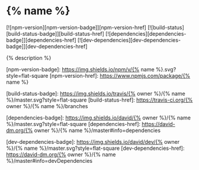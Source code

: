 # {% name %}

[![npm-version][npm-version-badge]][npm-version-href]
[![build-status][build-status-badge]][build-status-href]
[![dependencies][dependencies-badge]][dependencies-href]
[![dev-dependencies][dev-dependencies-badge]][dev-dependencies-href]


{% description %}


[npm-version-badge]: https://img.shields.io/npm/v/{% name %}.svg?style=flat-square
[npm-version-href]: https://www.npmjs.com/package/{% name %}

[build-status-badge]: https://img.shields.io/travis/{% owner %}/{% name %}/master.svg?style=flat-square
[build-status-href]: https://travis-ci.org/{% owner %}/{% name %}/branches

[dependencies-badge]: https://img.shields.io/david/{% owner %}/{% name %}/master.svg?style=flat-square
[dependencies-href]: https://david-dm.org/{% owner %}/{% name %}/master#info=dependencies

[dev-dependencies-badge]: https://img.shields.io/david/dev/{% owner %}/{% name %}/master.svg?style=flat-square
[dev-dependencies-href]: https://david-dm.org/{% owner %}/{% name %}/master#info=devDependencies
